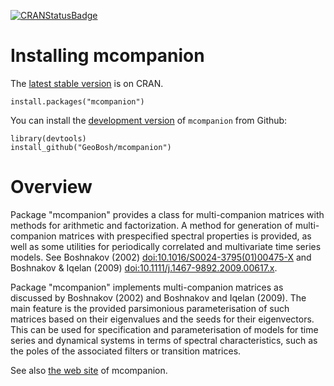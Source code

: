 [![CRANStatusBadge](http://www.r-pkg.org/badges/version/mcompanion)](https://cran.r-project.org/package=mcompanion)

# Installing mcompanion

The [latest stable version](https://cran.r-project.org/package=mcompanion) is on
CRAN.

    install.packages("mcompanion")

You can install the [development version](https://github.com/GeoBosh/mcompanion) of
`mcompanion` from Github:

    library(devtools)
    install_github("GeoBosh/mcompanion")


# Overview


Package "mcompanion" provides a class for multi-companion matrices with methods
for arithmetic and factorization.  A method for generation of multi-companion
matrices with prespecified spectral properties is provided, as well as some
utilities for periodically correlated and multivariate time series models. See
Boshnakov (2002) <doi:10.1016/S0024-3795(01)00475-X> and Boshnakov & Iqelan
(2009) <doi:10.1111/j.1467-9892.2009.00617.x>.

Package "mcompanion" implements multi-companion matrices as discussed by
Boshnakov (2002) and Boshnakov and Iqelan (2009).  The main feature is the
provided parsimonious parameterisation of such matrices based on their
eigenvalues and the seeds for their eigenvectors.  This can be used for
specification and parameterisation of models for time series and dynamical
systems in terms of spectral characteristics, such as the poles of the
associated filters or transition matrices.

See also [the web site](https://geobosh.github.io/mcompanion/) of mcompanion.

